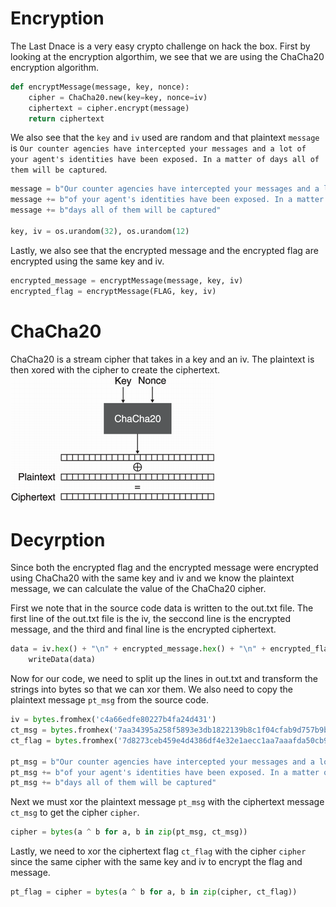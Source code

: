 # Encryption

The Last Dnace is a very easy crypto challenge on hack the box.
First by looking at the encryption algorthim, we see that we are using the ChaCha20 encryption algorithm.

````Python
def encryptMessage(message, key, nonce):
    cipher = ChaCha20.new(key=key, nonce=iv)
    ciphertext = cipher.encrypt(message)
    return ciphertext
````

We also see that the `key` and `iv` used are random and that plaintext `message` is `Our counter agencies have intercepted your messages and a lot of your agent's identities have been exposed. In a matter of days all of them will be captured`.

````Python
message = b"Our counter agencies have intercepted your messages and a lot "
message += b"of your agent's identities have been exposed. In a matter of "
message += b"days all of them will be captured"

key, iv = os.urandom(32), os.urandom(12)
````

Lastly, we also see that the encrypted message and the encrypted flag are encrypted using the same key and iv.

````Python
encrypted_message = encryptMessage(message, key, iv)
encrypted_flag = encryptMessage(FLAG, key, iv)
````

# ChaCha20

ChaCha20 is a stream cipher that takes in a key and an iv. The plaintext is then xored with the cipher to create the ciphertext.
![ChaCha20 diagram](chacha20.png)

# Decyrption

Since both the encrypted flag and the encrypted message were encrypted using ChaCha20 with the same key and iv and we know the plaintext message, we can calculate the value of the ChaCha20 cipher.

First we note that in the source code data is written to the out.txt file. The first line of the out.txt file is the iv, the seccond line is the encrypted message, and the third and final line is the encrypted ciphertext.

````Python
data = iv.hex() + "\n" + encrypted_message.hex() + "\n" + encrypted_flag.hex()
    writeData(data)
````

Now for our code, we need to split up the lines in out.txt and transform the strings into bytes so that we can xor them. We also need to copy the plaintext message `pt_msg` from the source code.

````Python
iv = bytes.fromhex('c4a66edfe80227b4fa24d431')
ct_msg = bytes.fromhex('7aa34395a258f5893e3db1822139b8c1f04cfab9d757b9b9cca57e1df33d093f07c7f06e06bb6293676f9060a838ea138b6bc9f20b08afeb73120506e2ce7b9b9dcd9e4a421584cfaba2481132dfbdf4216e98e3facec9ba199ca3a97641e9ca9782868d0222a1d7c0d3119b867edaf2e72e2a6f7d344df39a14edc39cb6f960944ddac2aaef324827c36cba67dcb76b22119b43881a3f1262752990')
ct_flag = bytes.fromhex('7d8273ceb459e4d4386df4e32e1aecc1aa7aaafda50cb982f6c62623cf6b29693d86b15457aa76ac7e2eef6cf814ae3a8d39c7')

pt_msg = b"Our counter agencies have intercepted your messages and a lot "
pt_msg += b"of your agent's identities have been exposed. In a matter of "
pt_msg += b"days all of them will be captured"
````

Next we must xor the plaintext message `pt_msg` with the ciphertext message `ct_msg` to get the cipher `cipher`.

````Python
cipher = bytes(a ^ b for a, b in zip(pt_msg, ct_msg))
````

Lastly, we need to xor the ciphertext flag `ct_flag` with the cipher `cipher` since the same cipher with the same key and iv to encrypt the flag and message.

````Python
pt_flag = cipher = bytes(a ^ b for a, b in zip(cipher, ct_flag))
````
